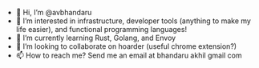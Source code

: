 - 👋 Hi, I’m @avbhandaru
- 👀 I’m interested in infrastructure, developer tools (anything to make my life easier), and functional programming languages!
- 🌱 I’m currently learning Rust, Golang, and Envoy
- 💞️ I’m looking to collaborate on hoarder (useful chrome extension?)
- 📫 How to reach me? Send me an email at bhandaru <dot> akhil <at> gmail <dot> com

<!---
avbhandaru/avbhandaru is a ✨ special ✨ repository because its `README.md` (this file) appears on your GitHub profile.
You can click the Preview link to take a look at your changes.
--->

